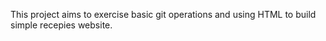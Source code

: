 This project aims to exercise basic git operations and using HTML to build simple recepies website.
